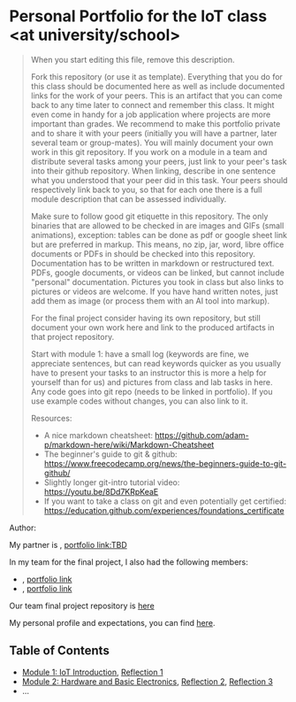 # Personal Portfolio for the IoT class <at university/school>

> When you start editing this file, remove this description.
>
> Fork this repository (or use it as template).
> Everything that you do for this class should be documented here
> as well as include documented links for the work of your peers.
> This is an artifact that you can come back to any time later to
> connect and remember this class. It might even come in handy for
> a job application where projects are more important than grades. 
> We recommend to make this portfolio private and to share it with your peers
> (initially you will have a partner, later several team or group-mates).
> You will mainly document your own work in this git repository.
> If you work on a module in a team and distribute several tasks among your peers,
> just link to your peer's task into their github repository. When linking, describe
> in one sentence what you understood that your peer did in this task.
> Your peers should respectively link back to you, so that for each one
> there is a full module description that can be assessed individually.
> 
> Make sure to follow good git etiquette in this repository.
> The only binaries that are allowed to be checked in are images
> and GIFs (small animations), exception: tables can be done as pdf
> or google sheet link but are preferred in markup.
> This means, no zip, jar, word, libre office documents or PDFs in
> should be checked into this repository.
> Documentation has to be written in markdown or restructured text.
> PDFs, google documents, or videos can be linked,
> but cannot include "personal" documentation.
> Pictures you took in class but also links to pictures or videos are welcome.
> If you have hand written notes, just add them as image
> (or process them with an AI tool into markup).
>  
> For the final project consider having its own repository, but still document
> your own work here and link to the produced artifacts in that project repository.
>
> Start with module 1: have a small log (keywords are fine, we appreciate sentences, but can read keywords quicker as you usually have to present your tasks to an instructor this is more a help for yourself than for us) and pictures from class and lab tasks in here. 
> Any code goes into git repo (needs to be linked in portfolio). If you use example codes without changes, you can also link to it.
>
> Resources:
> - A nice markdown cheatsheet: https://github.com/adam-p/markdown-here/wiki/Markdown-Cheatsheet
> - The beginner's guide to git & github: https://www.freecodecamp.org/news/the-beginners-guide-to-git-github/
> - Slightly longer git-intro tutorial video: https://youtu.be/8Dd7KRpKeaE
> - If you want to take a class on git and even potentially get certified:
>   https://education.github.com/experiences/foundations_certificate

Author: <Minnie>

My partner is <Oskar >, [portfolio link:TBD](https://github.com/partner/iot-)

In my team for the final project, I also had the following members:
- <replace these pointy brackets with their full name>, [portfolio link](https://github.com/partner/iot-portfolio)
- <replace these pointy brackets with their full name>, [portfolio link](https://github.com/partner/iot-portfolio)

Our team final project repository is [here](https://github.com/somewhere/final-iot-project)

My personal profile and expectations, you can find [here](Module01/README.md#task-personal-profile).

## Table of Contents

- [Module 1: IoT Introduction](Module01/README.md), 
  [Reflection 1](Reflections/ref01.md)
- [Module 2: Hardware and Basic Electronics](Module02/README.md),
  [Reflection 2](Reflections/ref02.md), [Reflection 3](Reflections/ref03.md)
- ...

